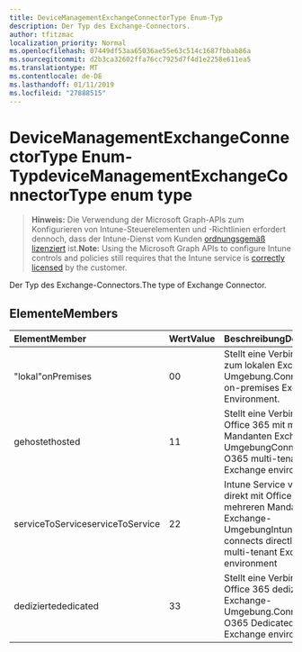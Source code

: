 ```yaml
---
title: DeviceManagementExchangeConnectorType Enum-Typ
description: Der Typ des Exchange-Connectors.
author: tfitzmac
localization_priority: Normal
ms.openlocfilehash: 07449df53aa65036ae55e63c514c1687fbbab86a
ms.sourcegitcommit: d2b3ca32602ffa76cc7925d7f4d1e2258e611ea5
ms.translationtype: MT
ms.contentlocale: de-DE
ms.lasthandoff: 01/11/2019
ms.locfileid: "27888515"
---
```

# <a name="devicemanagementexchangeconnectortype-enum-type"></a><span data-ttu-id="5735b-103">DeviceManagementExchangeConnectorType Enum-Typ</span><span class="sxs-lookup"><span data-stu-id="5735b-103">deviceManagementExchangeConnectorType enum type</span></span>

> <span data-ttu-id="5735b-104">**Hinweis:** Die Verwendung der Microsoft Graph-APIs zum Konfigurieren von Intune-Steuerelementen und -Richtlinien erfordert dennoch, dass der Intune-Dienst vom Kunden [ordnungsgemäß lizenziert](https://go.microsoft.com/fwlink/?linkid=839381) ist.</span><span class="sxs-lookup"><span data-stu-id="5735b-104">**Note:** Using the Microsoft Graph APIs to configure Intune controls and policies still requires that the Intune service is [correctly licensed](https://go.microsoft.com/fwlink/?linkid=839381) by the customer.</span></span>

<span data-ttu-id="5735b-105">Der Typ des Exchange-Connectors.</span><span class="sxs-lookup"><span data-stu-id="5735b-105">The type of Exchange Connector.</span></span>
## <a name="members"></a><span data-ttu-id="5735b-106">Elemente</span><span class="sxs-lookup"><span data-stu-id="5735b-106">Members</span></span>
|<span data-ttu-id="5735b-107">Element</span><span class="sxs-lookup"><span data-stu-id="5735b-107">Member</span></span>|<span data-ttu-id="5735b-108">Wert</span><span class="sxs-lookup"><span data-stu-id="5735b-108">Value</span></span>|<span data-ttu-id="5735b-109">Beschreibung</span><span class="sxs-lookup"><span data-stu-id="5735b-109">Description</span></span>|
|:---|:---|:---|
|<span data-ttu-id="5735b-110">"lokal"</span><span class="sxs-lookup"><span data-stu-id="5735b-110">onPremises</span></span>|<span data-ttu-id="5735b-111">0</span><span class="sxs-lookup"><span data-stu-id="5735b-111">0</span></span>|<span data-ttu-id="5735b-112">Stellt eine Verbindung zum lokalen Exchange-Umgebung.</span><span class="sxs-lookup"><span data-stu-id="5735b-112">Connects to on-premises Exchange Environment.</span></span>|
|<span data-ttu-id="5735b-113">gehostet</span><span class="sxs-lookup"><span data-stu-id="5735b-113">hosted</span></span>|<span data-ttu-id="5735b-114">1</span><span class="sxs-lookup"><span data-stu-id="5735b-114">1</span></span>|<span data-ttu-id="5735b-115">Stellt eine Verbindung mit Office 365 mit mehreren Mandanten Exchange-Umgebung</span><span class="sxs-lookup"><span data-stu-id="5735b-115">Connects to O365 multi-tenant Exchange environment</span></span>|
|<span data-ttu-id="5735b-116">serviceToService</span><span class="sxs-lookup"><span data-stu-id="5735b-116">serviceToService</span></span>|<span data-ttu-id="5735b-117">2</span><span class="sxs-lookup"><span data-stu-id="5735b-117">2</span></span>|<span data-ttu-id="5735b-118">Intune Service verbindet direkt mit Office 365 mit mehreren Mandanten Exchange-Umgebung</span><span class="sxs-lookup"><span data-stu-id="5735b-118">Intune Service connects directly to O365 multi-tenant Exchange environment</span></span>|
|<span data-ttu-id="5735b-119">dedizierte</span><span class="sxs-lookup"><span data-stu-id="5735b-119">dedicated</span></span>|<span data-ttu-id="5735b-120">3</span><span class="sxs-lookup"><span data-stu-id="5735b-120">3</span></span>|<span data-ttu-id="5735b-121">Stellt eine Verbindung zu Office 365 dedizierte Exchange-Umgebung.</span><span class="sxs-lookup"><span data-stu-id="5735b-121">Connects to O365 Dedicated Exchange environment.</span></span>|



